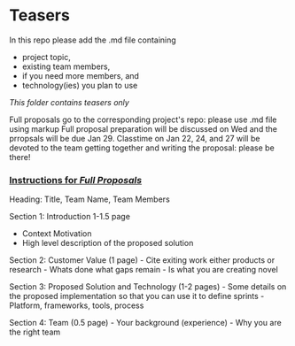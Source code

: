 # Teasers

In this repo please add the .md file containing 
- project topic, 
- existing team members,
- if you need more members, and 
- technology(ies) you plan to use

*This folder contains teasers only*

Full proposals go to the corresponding project's repo: please use .md file using markup
Full proposal preparation will be discussed on Wed and the prropsals will be due Jan 29.
Classtime on Jan 22, 24, and 27 will be devoted to the team getting together and writing the 
proposal: please be there!

### [Instructions for *Full Proposals*](https://github.com/cs340-20/teasers/blob/master/project_proposal.pdf)

Heading: Title, Team Name, Team Members

Section 1: Introduction 1-1.5 page
   - Context Motivation 
   - High level description of the proposed solution

Section 2: Customer Value (1 page)
    - Cite exiting work either products or research
    - Whats done what gaps remain
    - Is what you are creating novel

Section 3: Proposed Solution and Technology (1-2 pages)
     - Some details on the proposed implementation so that you can use it to define sprints
     - Platform, frameworks, tools, process

Section 4: Team (0.5 page)
     - Your background (experience)
     - Why you are the right team 
